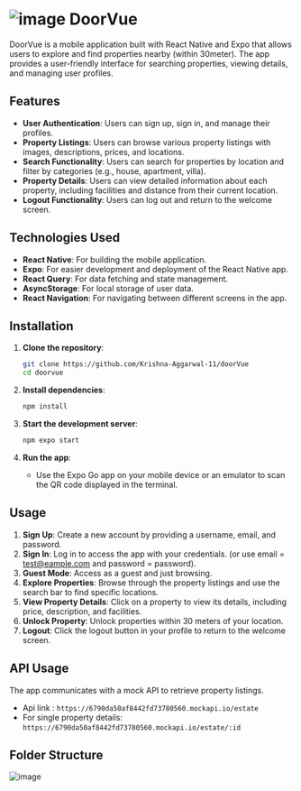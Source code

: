# ![image](https://github.com/user-attachments/assets/db3c48f8-2356-4b33-b04a-bc4c19b1bbfb) DoorVue

DoorVue is a mobile application built with React Native and Expo that allows users to explore and find properties nearby (within 30meter). The app provides a user-friendly interface for searching properties, viewing details, and managing user profiles.

## Features

- **User Authentication**: Users can sign up, sign in, and manage their profiles.
- **Property Listings**: Users can browse various property listings with images, descriptions, prices, and locations.
- **Search Functionality**: Users can search for properties by location and filter by categories (e.g., house, apartment, villa).
- **Property Details**: Users can view detailed information about each property, including facilities and distance from their current location.
- **Logout Functionality**: Users can log out and return to the welcome screen.

## Technologies Used

- **React Native**: For building the mobile application.
- **Expo**: For easier development and deployment of the React Native app.
- **React Query**: For data fetching and state management.
- **AsyncStorage**: For local storage of user data.
- **React Navigation**: For navigating between different screens in the app.

## Installation

1. **Clone the repository**:
   ```bash
   git clone https://github.com/Krishna-Aggarwal-11/doorVue
   cd doorvue
   ```

2. **Install dependencies**:
   ```bash
   npm install
   ```

3. **Start the development server**:
   ```bash
   npm expo start
   ```

4. **Run the app**:
   - Use the Expo Go app on your mobile device or an emulator to scan the QR code displayed in the terminal.

## Usage

1. **Sign Up**: Create a new account by providing a username, email, and password.
2. **Sign In**: Log in to access the app with your credentials. (or use email = test@eample.com and password = password).
3. **Guest Mode**: Access as a guest and just browsing.
4. **Explore Properties**: Browse through the property listings and use the search bar to find specific locations.
5. **View Property Details**: Click on a property to view its details, including price, description, and facilities.
6. **Unlock Property**: Unlock properties within 30 meters of your location.
6. **Logout**: Click the logout button in your profile to return to the welcome screen.

## API Usage

 The app communicates with a mock API to retrieve property listings.
- Api link : `https://6790da50af8442fd73780560.mockapi.io/estate`
- For single property details: `https://6790da50af8442fd73780560.mockapi.io/estate/:id`

## Folder Structure
![image](https://github.com/user-attachments/assets/0f901db8-7445-4a02-a18f-ebbd5d305db7)



